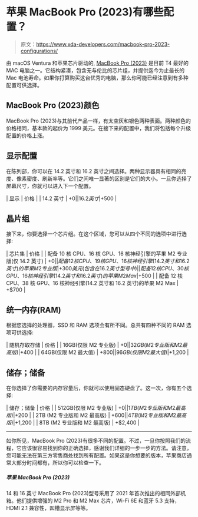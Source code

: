 # 苹果 MacBook Pro (2023)有哪些配置？

> 原文：<https://www.xda-developers.com/macbook-pro-2023-configurations/>

由 macOS Ventura 和苹果芯片驱动的, [MacBook Pro (2023)](https://www.xda-developers.com/macbook-pro-2023/) 是目前 T4 最好的 MAC 电脑之一。它结构紧凑，包含无与伦比的芯片组，并提供迄今为止最长的 Mac 电池寿命。如果你打算购买这台优秀的电脑，那么你可能已经注意到有多种配置可供选择。

## MacBook Pro (2023)颜色

MacBook Pro (2023)与其前代产品一样，有太空灰和银色两种表面。两种颜色的价格相同，基本款的起价为 1999 美元。在接下来的配置中，我们将包括每个升级配置的价格上涨。

## 显示配置

在陈列部，你可以在 14.2 英寸和 16.2 英寸之间选择。两种显示器具有相同的亮度、像素密度、刷新率等。它们之间唯一显著的区别是它们的大小。一旦你选择了屏幕尺寸，你就可以进入下一个配置。

| 显示 | 价格 |
| 14.2 英寸 | +$0 |
| 16.2 英寸 | +$500 |

## 晶片组

接下来，你要选择一个芯片组。在这个区域，您可以从四个不同的选项中进行选择:

| 芯片集 | 价格 |
| 配备 10 核 CPU、16 核 GPU、16 核神经引擎的苹果 M2 专业版(仅 14.2 英寸) | +$0 |
| 配备 12 核 CPU、19 核 GPU、16 核神经引擎(14.2 英寸和 16.2 英寸)的苹果 M2 专业版 | +300 美元(包含在 16.2 英寸型号中) |
| 配备 12 核 CPU、30 核 GPU、16 核神经引擎(14.2 英寸和 16.2 英寸)的苹果 M2 Max | +$500 |
| 配备 12 核 CPU、38 核 GPU、16 核神经引擎(14.2 英寸和 16.2 英寸)的苹果 M2 Max | +$700 |

## 统一内存(RAM)

根据您选择的处理器，SSD 和 RAM 选项会有所不同。总共有四种不同的 RAM 选项可供选择:

| 随机存取存储 | 价格 |
| 16GB(仅限 M2 专业版) | +$0 |
| 32GB (M2 专业版和 M2 最高版) | +$400 |
| 64GB(仅限 M2 最大值) | +$800 |
| 96GB(仅限 M2 最大值) | +$1,200 |

## 储存；储备

在你选择了你需要的内存容量后，你就可以使用固态硬盘了。这一次，你有五个选择:

| 储存；储备 | 价格 |
| 512GB(仅限 M2 专业版) | +$0 |
| 1TB (M2 专业版和 M2 最高版) | +$200 |
| 2TB (M2 专业版和 M2 最高版) | +$600 |
| 4TB (M2 专业版和 M2 最高版) | +$1,200 |
| 8TB (M2 专业版和 M2 最高版) | +$2,400 |

* * *

如你所见，MacBook Pro (2023)有很多不同的配置。不过，一旦你按照我们的流程，它应该很容易找到你的正确选择，感谢我们详细的一步一步的方法。请注意，您可能无法在第三方零售商处找到所有配置。如果这是你想要的版本，苹果商店通常大部分时间都有，所以你可以检查一下。

##### 苹果 MacBook Pro (2023)

14 和 16 英寸 MacBook Pro (2023)型号采用了 2021 年首次推出的相同外部机箱。他们提供增强的 M2 Pro 和 M2 Max 芯片，Wi-Fi 6E 和蓝牙 5.3 支持，HDMI 2.1 兼容性，凹槽显示屏等等。